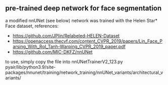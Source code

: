 ## pre-trained deep network for face segmentation
a modified nnUNet (see below) network was trained with the Helen Star* Face dataset, references:
- https://github.com/JPlin/Relabeled-HELEN-Dataset
- https://openaccess.thecvf.com/content_CVPR_2019/papers/Lin_Face_Parsing_With_RoI_Tanh-Warping_CVPR_2019_paper.pdf
- https://github.com/MIC-DKFZ/nnUNet

to use, simply copy the file into nnUNetTrainerV2_123.py
pyair/lib/python3.9/site-packages/nnunet/training/network_training/nnUNet_variants/architectural_variants/

